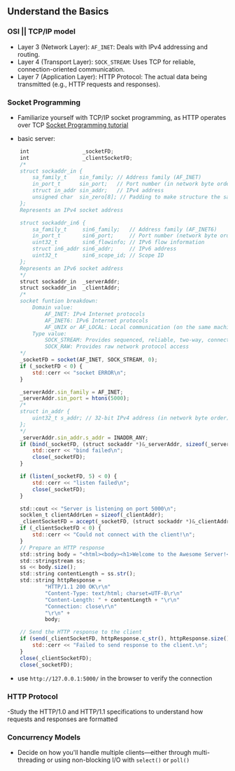 ## Understand the Basics

### OSI || TCP/IP model
- Layer 3 (Network Layer): `AF_INET`: Deals with IPv4 addressing and routing.
- Layer 4 (Transport Layer): `SOCK_STREAM`: Uses TCP for reliable, connection-oriented communication.
- Layer 7 (Application Layer): HTTP Protocol: The actual data being transmitted (e.g., HTTP requests and responses).

### Socket Programming
- Familiarize yourself with TCP/IP socket programming, as HTTP operates over TCP [Socket Programming tutorial](https://www.youtube.com/watch?v=bqj4dWG7v3c&list=PLhnN2F9NiVmAMn9iGB_Rtjs3aGef3GpSm)

- basic server:
```javascript
	int					_socketFD;
	int					_clientSocketFD;
	/*
	struct sockaddr_in {
		sa_family_t    sin_family; // Address family (AF_INET)
    	in_port_t      sin_port;   // Port number (in network byte order)
    	struct in_addr sin_addr;   // IPv4 address
    	unsigned char  sin_zero[8]; // Padding to make structure the same size as `struct sockaddr`
	};
	Represents an IPv4 socket address

	struct sockaddr_in6 {
    	sa_family_t     sin6_family;   // Address family (AF_INET6)
		in_port_t       sin6_port;     // Port number (network byte order)
    	uint32_t        sin6_flowinfo; // IPv6 flow information
    	struct in6_addr sin6_addr;     // IPv6 address
    	uint32_t        sin6_scope_id; // Scope ID
	};
	Represents an IPv6 socket address
	*/
	struct sockaddr_in	_serverAddr;
	struct sockaddr_in	_clientAddr;
	/*
	socket funtion breakdown:
		Domain value: 
			AF_INET: IPv4 Internet protocols
			AF_INET6: IPv6 Internet protocols
			AF_UNIX or AF_LOCAL: Local communication (on the same machine)
		Type value:
			SOCK_STREAM: Provides sequenced, reliable, two-way, connection-based byte streams. Corresponds to the TCP protocol
			SOCK_RAW: Provides raw network protocol access
	*/
	_socketFD = socket(AF_INET, SOCK_STREAM, 0);
	if (_socketFD < 0) {
		std::cerr << "socket ERROR\n";
	}

	_serverAddr.sin_family = AF_INET;
	_serverAddr.sin_port = htons(5000);
	/*
	struct in_addr {
    	uint32_t s_addr; // 32-bit IPv4 address (in network byte order)
	};
	*/
	_serverAddr.sin_addr.s_addr = INADDR_ANY;
	if (bind(_socketFD, (struct sockaddr *)&_serverAddr, sizeof(_serverAddr)) < 0) {
		std::cerr << "bind failed\n";
		close(_socketFD);
	}

	if (listen(_socketFD, 5) < 0) {
		std::cerr << "listen failed\n";
		close(_socketFD);
	}

	std::cout << "Server is listening on port 5000\n";
	socklen_t clientAddrLen = sizeof(_clientAddr);
	_clientSocketFD = accept(_socketFD, (struct sockaddr *)&_clientAddr, &clientAddrLen);
	if (_clientSocketFD < 0) {
		std::cerr << "Could not connect with the client!\n";
	}
	// Prepare an HTTP response
    std::string body = "<html><body><h1>Welcome to the Awesome Server!</h1></body></html>";
    std::stringstream ss;
    ss << body.size();
    std::string contentLength = ss.str();
	std::string httpResponse =
        	"HTTP/1.1 200 OK\r\n"
            "Content-Type: text/html; charset=UTF-8\r\n"
            "Content-Length: " + contentLength + "\r\n"
            "Connection: close\r\n"
            "\r\n" +
            body;

    // Send the HTTP response to the client
    if (send(_clientSocketFD, httpResponse.c_str(), httpResponse.size(), 0) < 0) {
        std::cerr << "Failed to send response to the client.\n";
    }
	close(_clientSocketFD);
	close(_socketFD);
```	
- use `http://127.0.0.1:5000/` in the browser to verify the connection

### HTTP Protocol
-Study the HTTP/1.0 and HTTP/1.1 specifications to understand how requests and responses are formatted

### Concurrency Models
- Decide on how you'll handle multiple clients—either through multi-threading or using non-blocking I/O with `select()` or `poll()`
